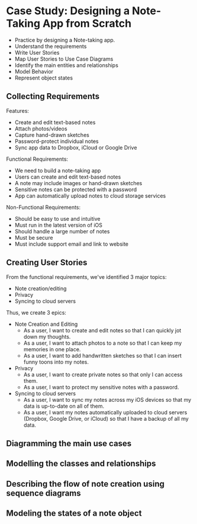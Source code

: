 # Case Study: Designing a Note-Taking App from Scratch

* Practice by designing a Note-taking app.
* Understand the requirements
* Write User Stories
* Map User Stories to Use Case Diagrams
* Identify the main entities and relationships
* Model Behavior
* Represent object states

## Collecting Requirements

Features:  
* Create and edit text-based notes
* Attach photos/videos
* Capture hand-drawn sketches
* Password-protect individual notes
* Sync app data to Dropbox, iCloud or Google Drive

Functional Requirements:  
* We need to build a note-taking app
* Users can create and edit text-based notes
* A note may include images or hand-drawn sketches
* Sensitive notes can be protected with a password
* App can automatically upload notes to cloud storage services

Non-Functional Requirements:  
* Should be easy to use and intuitive
* Must run in the latest version of iOS
* Should handle a large number of notes
* Must be secure
* Must include support email and link to website

## Creating User Stories

From the functional requirements, we've identified 3 major topics:   
* Note creation/editing
* Privacy
* Syncing to cloud servers

Thus, we create 3 epics:  
* Note Creation and Editing
  * As a user, I want to create and edit notes so that I can quickly jot down my thoughts.
  * As a user, I want to attach photos to a note so that I can keep my memories in one place.
  * As a user, I want to add handwritten sketches so that I can insert funny toons into my notes.
* Privacy
  * As a user, I want to create private notes so that only I can access them.
  * As a user, I want to protect my sensitive notes with a password.
* Syncing to cloud servers
  * As a user, I want to sync my notes across my iOS devices so that my data is up-to-date on all of them.
  * As a user, I want my notes automatically uploaded to cloud servers (Dropbox, Google Drive, or iCloud) so that 
    I have a backup of all my data. 

## Diagramming the main use cases

## Modelling the classes and relationships

## Describing the flow of note creation using sequence diagrams

## Modeling the states of a note object
